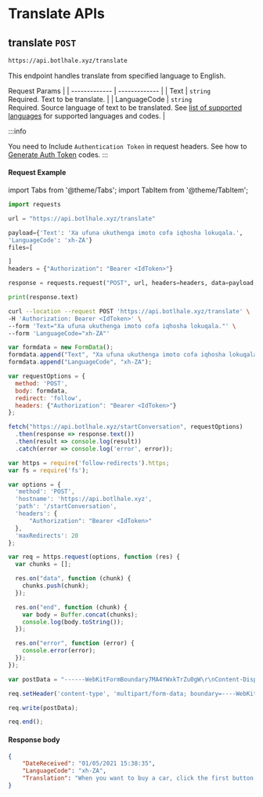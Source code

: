 # Translate APIs
## translate `POST`

```bash
https://api.botlhale.xyz/translate
```
This endpoint handles translate from specified language to English.

Request Params | 
| ------------- | ------------- |
| Text  | `string` <br />Required. Text to be translate. | 
| LanguageCode  | `string` <br /> Required. Source language of text to be translated. See [list of supported languages](2%20-%20Languages.md) for supported languages and codes. |


:::info

You need to Include `Authentication Token` in request headers. See how to 
[Generate Auth Token](../1%20-%20Authentication.md#generate-a-bearer-token-post)
 codes.
:::


#### Request Example
import Tabs from '@theme/Tabs';
import TabItem from '@theme/TabItem';

<Tabs>
<TabItem value="py" label="Python">

```python 
import requests

url = "https://api.botlhale.xyz/translate"

payload={'Text': 'Xa ufuna ukuthenga imoto cofa iqhosha lokuqala.',
'LanguageCode': 'xh-ZA'}
files=[

]
headers = {"Authorization": "Bearer <IdToken>"}

response = requests.request("POST", url, headers=headers, data=payload, files=files)

print(response.text)
```


</TabItem>
<TabItem value="bash" label="Bash" default>

```bash 
curl --location --request POST 'https://api.botlhale.xyz/translate' \
-H 'Authorization: Bearer <IdToken>' \
--form 'Text="Xa ufuna ukuthenga imoto cofa iqhosha lokuqala."' \
--form 'LanguageCode="xh-ZA"'
```


</TabItem>
<TabItem value="js" label="JavaScript" default>

```javascript 
var formdata = new FormData();
formdata.append("Text", "Xa ufuna ukuthenga imoto cofa iqhosha lokuqala.");
formdata.append("LanguageCode", "xh-ZA");

var requestOptions = {
  method: 'POST',
  body: formdata,
  redirect: 'follow',
  headers: {"Authorization": "Bearer <IdToken>"}
};

fetch("https://api.botlhale.xyz/startConversation", requestOptions)
  .then(response => response.text())
  .then(result => console.log(result))
  .catch(error => console.log('error', error));
```


</TabItem>
<TabItem value="nodejs" label="Node JS - Native">

```js
var https = require('follow-redirects').https;
var fs = require('fs');

var options = {
  'method': 'POST',
  'hostname': 'https://api.botlhale.xyz',
  'path': '/startConversation',
  'headers': {
      "Authorization": "Bearer <IdToken>"
  },
  'maxRedirects': 20
};

var req = https.request(options, function (res) {
  var chunks = [];

  res.on("data", function (chunk) {
    chunks.push(chunk);
  });

  res.on("end", function (chunk) {
    var body = Buffer.concat(chunks);
    console.log(body.toString());
  });

  res.on("error", function (error) {
    console.error(error);
  });
});

var postData = "------WebKitFormBoundary7MA4YWxkTrZu0gW\r\nContent-Disposition: form-data; name=\"Text\"\r\n\r\Xa ufuna ukuthenga imoto cofa iqhosha lokuqala.\r\n------WebKitFormBoundary7MA4YWxkTrZu0gW\r\nContent-Disposition: form-data; name=\"LanguageCode\"\r\n\r\xh-ZA\r\n------WebKitFormBoundary7MA4YWxkTrZu0gW--";

req.setHeader('content-type', 'multipart/form-data; boundary=----WebKitFormBoundary7MA4YWxkTrZu0gW');

req.write(postData);

req.end();
```

</TabItem>
</Tabs>


#### Response body
```json
{
    "DateReceived": "01/05/2021 15:38:35",
    "LanguageCode": "xh-ZA",
    "Translation": "When you want to buy a car, click the first button."
}
```
